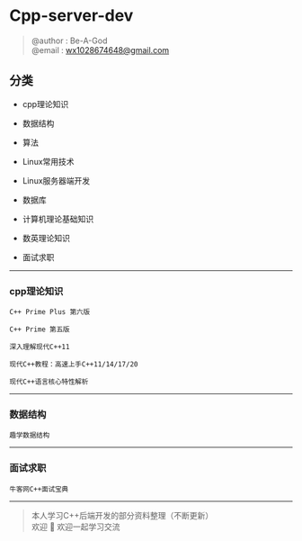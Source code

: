 # Cpp-server-dev
> @author : Be-A-God  
> @email : wx1028674648@gmail.com 

## 分类

- cpp理论知识

- 数据结构

- 算法

- Linux常用技术

- Linux服务器端开发

- 数据库

- 计算机理论基础知识

- 数英理论知识

- 面试求职

---

### cpp理论知识

    C++ Prime Plus 第六版

    C++ Prime 第五版

    深入理解现代C++11

    现代C++教程：高速上手C++11/14/17/20

    现代C++语言核心特性解析

---

### 数据结构

    趣学数据结构

---

### 面试求职

    牛客网C++面试宝典

---

> 本人学习C++后端开发的部分资料整理（不断更新）  
> 欢迎 🌟  欢迎一起学习交流


